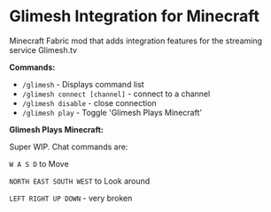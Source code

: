 # Glimesh Integration for Minecraft
Minecraft Fabric mod that adds integration features for the streaming service Glimesh.tv

**Commands:**

- `/glimesh` - Displays command list
- `/glimesh connect [channel]` - connect to a channel
- `/glimesh disable` - close connection
- `/glimesh play` - Toggle 'Glimesh Plays Minecraft'

**Glimesh Plays Minecraft:**

Super WIP. Chat commands are:

`W A S D` to Move

`NORTH EAST SOUTH WEST` to Look around

`LEFT RIGHT UP DOWN` - very broken